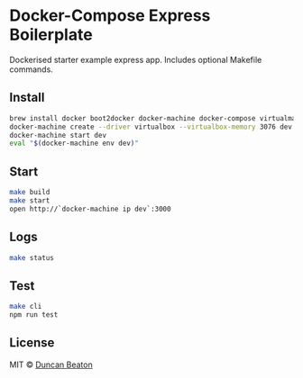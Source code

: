 # Docker-Compose Express Boilerplate

Dockerised starter example express app. Includes optional Makefile commands.

## Install

```sh
brew install docker boot2docker docker-machine docker-compose virtualmachine
docker-machine create --driver virtualbox --virtualbox-memory 3076 dev
docker-machine start dev
eval "$(docker-machine env dev)"
```

## Start

```sh
make build
make start
open http://`docker-machine ip dev`:3000
```

## Logs

```sh
make status
```

## Test

```sh
make cli
npm run test
```

## License

MIT © [Duncan Beaton](http://dunckr.com)
